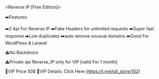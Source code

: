 🔥Reverse IP [Free Edition]🔥

➡️Features:

➡️2 Api For Reverse IP
➡️Fake Headers for unlimited requests
➡️Super fast response
➡️Low duplicates
➡️auto remove unusual domains
➡️Good For WordPress & Laravel

⚠️No Backdoors

⚠️Private api Reverse_IP only for VIP [valid For 1 month]

👑VIP Price 50$
🏦VIP Details: Click Here (https://t.me/taf_store/102)

